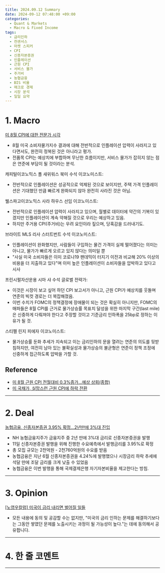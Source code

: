 ```yaml
---
title: 2024.09.12 Summary
date: 2024-09-12 07:48:00 +09:00
categories:
  - Quant & Markets
  - Macro & Fixed Income
tags:
  - 금리인하
  - 컨센서스
  - 마켓 스피커
  - CPI
  - 신종자본증권
  - 인플레이션
  - 근원 CPI
  - 서비스 물가
  - 주거비
  - 농협금융
  - BIS 비율
  - 매크로 경제
  - 시장 분석
  - 일일 요약
---
```


# 1. Macro

[미 8월 CPI에 대한 전문가 시각](https://news.einfomax.co.kr/news/articleView.html?idxno=4324798)

- 8월 미국 소비자물가지수 결과에 대해 전반적으로 인플레이션 압력이 사라지고 있다면서도, 완전히 정복된 것은 아니라고 평가.
- 전품목 CPI는 예상치에 부합하며 무난한 흐름이지만, 서비스 물가가 잡히지 않는 점은 연준에 부담이 될 것이라는 분석.
  
캐피털이코노믹스 폴 새위워스 북미 수석 이코노미스트:
- 전반적으로 인플레이션은 성공적으로 억제된 것으로 보이지만, 주택 가격 인플레이션은 기대했던 만큼 빠르게 완화되지 않아 완전히 사라진 것은 아님.

웰스파고이코노믹스 사라 하우스 선임 이코노미스트:
- 전반적으로 인플레이션 압력이 사라지고 있으며, 월별로 데이터에 약간의 기복이 있겠지만 인플레이션이 계속 약해질 것으로 우리는 예상하고 있음.
- 하지만 주거용 CPI(주거비)는 우려 요인이라 짚으며, 당혹감을 드러내기도.

브라이트 MLS 리사 스터트번트 수석 이코노미스트:
- 인플레이션이 완화했지만, 사람들이 구입하는 물건 가격이 실제 떨어졌다는 의미는 아니고, 물가가 빠르게 오르고 있지 않다는 의미일 뿐
- "사실 미국 소비자들은 이미 코로나19 팬데믹이 터지기 이전과 비교해 20% 이상의 비용을 더 지출하고 있다"며 이미 높은 인플레이션이 소비자들을 압박하고 있다고 시사

프린시펄자산운용 시마 샤 수석 글로벌 전략가:
- 이것은 시장이 보고 싶어 하던 CPI 보고서가 아니고, 근원 CPI가 예상치를 웃돌며 연준의 빅컷 경로는 더 복잡해졌음.
- 이번 수치가 FOMC의 정책결정에 장애물이 되는 것은 확실히 아니지만, FOMC의 매파들은 8월 CPI를 근거로 물가상승률 목표치 달성을 위한 마지막 구간(last mile)은 신중하게 다뤄져야 한다고 주장할 것이고 기준금리 인하폭을 25bp로 정하는 이유가 될 것.

스티펠 린지 피에자 이코노미스트:
- 물가상승률 둔화 추세가 지속되고 이는 금리인하의 문을 열려는 연준의 의도를 뒷받침하지만, 여전히 남아 있는 불확실성과 물가상승의 불균형은 연준이 정책 조정에 신중하게 접근하도록 압박을 가할 것.

## Reference

- [미 8월 근원 CPI 전월대비 0.3%증가...예상 상회(종합)](https://news.einfomax.co.kr/news/articleView.html?idxno=4324790)
- [미 국채가, 실망스런 근원 CPI에 하락 전환](https://news.einfomax.co.kr/news/articleView.html?idxno=4324791)

---

# 2. Deal

[농협금융, 신종자본증권 3.95% 확정...2년만에 3%대 진입](https://news.einfomax.co.kr/news/articleView.html?idxno=4324766)

- NH 농협금융지주가 금융지주 중 2년 만에 3%대 금리로 신종자본증권을 발행
- 11일 신종자본증권 발행을 위해 진행한 수요예측에서 발행금리를 3.95%로 확정
- 총 모집 규모는 2천억원 - 2천760억원의 수요를 받음
- 농협금융은 지난 6월 신종자본증권을 4.24%에 발행했으나 시장금리 하락 추세에 석달 만에 조달 금리를 크게 낮출 수 있었음
- 농협금융은 이번 발행을 통해 국제결제은행 자기자본비율을 제고한다는 방침.

---

# 3. Opinion

[[노영우칼럼] 미국이 금리 내리면 벌어질 일들](https://www.mk.co.kr/news/columnists/11115461)

- 모든 내용에 동의 및 공감할 수는 없지만, "미국의 금리 인하는 문제를 해결하기보다는 그동안 쌓였던 문제를 노출시키는 과정이 될 가능성이 높다."는 데에 동의해서 공유합니다.

---

# 4. 한 줄 코멘트



---